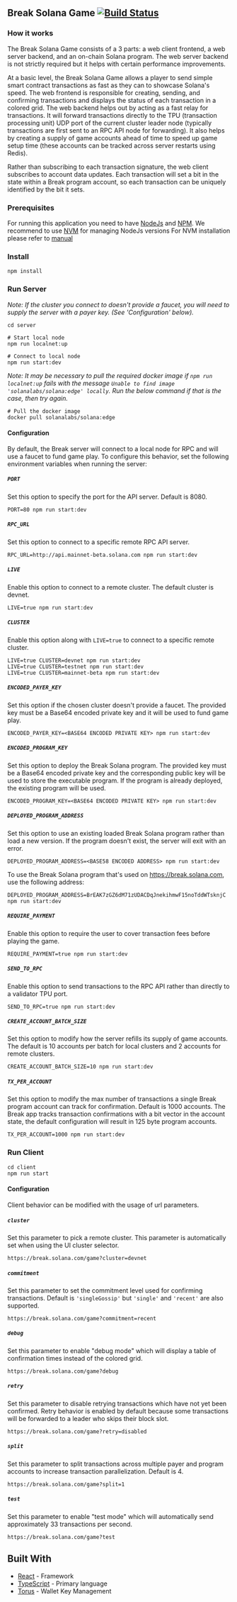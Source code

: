 ## Break Solana Game [![Build Status](https://travis-ci.org/solana-labs/break.svg?branch=master)](https://travis-ci.org/solana-labs/break)

### How it works

The Break Solana Game consists of a 3 parts: a web client frontend, a web server backend, and an on-chain Solana program. The web server backend
is not strictly required but it helps with certain performance improvements.

At a basic level, the Break Solana Game allows a player to send simple smart contract transactions as fast as they can to showcase Solana's speed.
The web frontend is responsible for creating, sending, and confirming transactions and displays the status of each transaction in a colored grid.
The web backend helps out by acting as a fast relay for transactions. It will forward transactions directly to the TPU (transaction processing unit)
UDP port of the current cluster leader node (typically transactions are first sent to an RPC API node for forwarding). It also helps by creating a
supply of game accounts ahead of time to speed up game setup time (these accounts can be tracked across server restarts using Redis).

Rather than subscribing to each transaction signature, the web client subscribes to account data updates. Each transaction will set a bit in the state
within a Break program account, so each transaction can be uniquely identified by the bit it sets.

### Prerequisites

For running this application you need to have [NodeJs](https://nodejs.org/en/) and [NPM](https://www.npmjs.com/).
We recommend to use [NVM](https://github.com/creationix/nvm) for managing NodeJs versions
For NVM installation please refer to [manual](https://github.com/creationix/nvm#install--update-script)

### Install

```
npm install
```

### Run Server

_Note: If the cluster you connect to doesn't provide a faucet, you will need to supply the server with a payer key. (See 'Configuration' below)._

```
cd server

# Start local node
npm run localnet:up

# Connect to local node
npm run start:dev
```

_Note: It may be necessary to pull the required docker image if `npm run localnet:up` fails with the message `Unable to find image 'solanalabs/solana:edge' locally`. Run the below command if that is the case, then try again._ 
```
# Pull the docker image
docker pull solanalabs/solana:edge
```

#### Configuration

By default, the Break server will connect to a local node for RPC and will use a faucet to fund game play. To configure this behavior, set the following environment variables when running the server:

##### `PORT`

Set this option to specify the port for the API server. Default is 8080.

```
PORT=80 npm run start:dev
```

##### `RPC_URL`

Set this option to connect to a specific remote RPC API server.

```
RPC_URL=http://api.mainnet-beta.solana.com npm run start:dev
```

##### `LIVE`

Enable this option to connect to a remote cluster. The default cluster is devnet.

```
LIVE=true npm run start:dev
```

##### `CLUSTER`

Enable this option along with `LIVE=true` to connect to a specific remote cluster.

```
LIVE=true CLUSTER=devnet npm run start:dev
LIVE=true CLUSTER=testnet npm run start:dev
LIVE=true CLUSTER=mainnet-beta npm run start:dev
```

##### `ENCODED_PAYER_KEY`

Set this option if the chosen cluster doesn't provide a faucet. The provided key must be a Base64 encoded private key and it will be used to fund game play.

```
ENCODED_PAYER_KEY=<BASE64 ENCODED PRIVATE KEY> npm run start:dev
```

##### `ENCODED_PROGRAM_KEY`

Set this option to deploy the Break Solana program. The provided key must be a Base64 encoded private key and the corresponding public key will be used to store the executable program. If the program is already deployed, the existing program will be used.

```
ENCODED_PROGRAM_KEY=<BASE64 ENCODED PRIVATE KEY> npm run start:dev
```

##### `DEPLOYED_PROGRAM_ADDRESS`

Set this option to use an existing loaded Break Solana program rather than load a new version.  If the program doesn't exist, the server will exit with an error.

```
DEPLOYED_PROGRAM_ADDRESS=<BASE58 ENCODED ADDRESS> npm run start:dev
```

To use the Break Solana program that's used on https://break.solana.com, use the following address:
```
DEPLOYED_PROGRAM_ADDRESS=BrEAK7zGZ6dM71zUDACDqJnekihmwF15noTddWTsknjC npm run start:dev
```

##### `REQUIRE_PAYMENT`

Enable this option to require the user to cover transaction fees before playing the game.

```
REQUIRE_PAYMENT=true npm run start:dev
```

##### `SEND_TO_RPC`

Enable this option to send transactions to the RPC API rather than directly to a validator TPU port.

```
SEND_TO_RPC=true npm run start:dev
```

##### `CREATE_ACCOUNT_BATCH_SIZE`

Set this option to modify how the server refills its supply of game accounts. The default is 10 accounts per batch for local clusters and 2 accounts for remote clusters.

```
CREATE_ACCOUNT_BATCH_SIZE=10 npm run start:dev
```

##### `TX_PER_ACCOUNT`

Set this option to modify the max number of transactions a single Break program account can track for confirmation. Default is 1000 accounts. The Break app tracks transaction confirmations with a bit vector in the account state, the default configuration will result in 125 byte program accounts.

```
TX_PER_ACCOUNT=1000 npm run start:dev
```

### Run Client

```
cd client
npm run start
```

#### Configuration

Client behavior can be modified with the usage of url parameters.

##### `cluster`

Set this parameter to pick a remote cluster. This parameter is automatically set when using the UI cluster selector.

```
https://break.solana.com/game?cluster=devnet
```

##### `commitment`

Set this parameter to set the commitment level used for confirming transactions. Default is `'singleGossip'` but `'single'`
and `'recent'` are also supported.

```
https://break.solana.com/game?commitment=recent
```

##### `debug`

Set this parameter to enable "debug mode" which will display a table of confirmation times instead of the colored grid.

```
https://break.solana.com/game?debug
```

##### `retry`

Set this parameter to disable retrying transactions which have not yet been confirmed. Retry behavior is enabled by default because
some transactions will be forwarded to a leader who skips their block slot.

```
https://break.solana.com/game?retry=disabled
```

##### `split`

Set this parameter to split transactions across multiple payer and program accounts to increase transaction parallelization. Default is 4.

```
https://break.solana.com/game?split=1
```

##### `test`

Set this parameter to enable "test mode" which will automatically send approximately 33 transactions per second.

```
https://break.solana.com/game?test
```

## Built With

- [React](https://github.com/facebook/react/) - Framework
- [TypeScript](https://www.typescriptlang.org/) - Primary language
- [Torus](https://tor.us/) - Wallet Key Management
